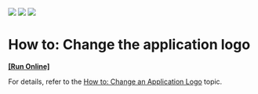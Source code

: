 <!-- default badges list -->
![](https://img.shields.io/endpoint?url=https://codecentral.devexpress.com/api/v1/VersionRange/128588246/18.1.3%2B)
[![](https://img.shields.io/badge/Open_in_DevExpress_Support_Center-FF7200?style=flat-square&logo=DevExpress&logoColor=white)](https://supportcenter.devexpress.com/ticket/details/E4721)
[![](https://img.shields.io/badge/📖_How_to_use_DevExpress_Examples-e9f6fc?style=flat-square)](https://docs.devexpress.com/GeneralInformation/403183)
<!-- default badges end -->
# How to: Change the application logo
<!-- run online -->
**[[Run Online]](https://codecentral.devexpress.com/e4721/)**
<!-- run online end -->


<p>For details, refer to the <a href="http://help.devexpress.com/#Xaf/CustomDocument3156">How to: Change an Application Logo</a> topic.</p>

<br/>


